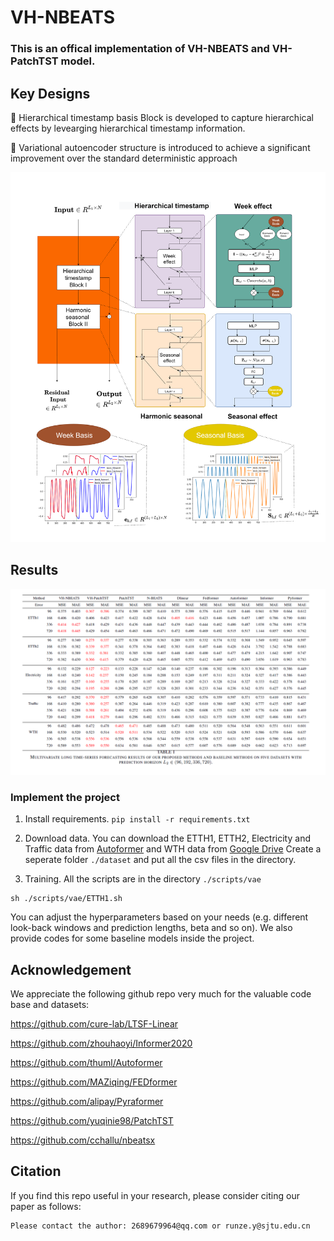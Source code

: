 # VH-NBEATS
### This is an offical implementation of VH-NBEATS and VH-PatchTST model. 
## Key Designs

:star2: Hierarchical timestamp basis Block is developed to capture hierarchical effects by levearging hierarchical timestamp information.

:star2: Variational autoencoder structure is introduced to achieve a significant improvement over the standard deterministic approach

![alt text](https://github.com/runze1223/VH-NBEATS/blob/main/pic/VH-NBEATS.png)

## Results

![alt text](https://github.com/runze1223/VH-NBEATS/blob/main/pic/Experiment_results.png)


### Implement the project

1. Install requirements. ```pip install -r requirements.txt```

2. Download data. You can download the ETTH1, ETTH2, Electricity and Traffic data from [Autoformer](https://drive.google.com/drive/folders/1ZOYpTUa82_jCcxIdTmyr0LXQfvaM9vIy) and WTH data from [Google Drive](https://drive.google.com/drive/folders/1ohGYWWohJlOlb2gsGTeEq3Wii2egnEPR?usp=sharing) Create a seperate folder ```./dataset``` and put all the csv files in the directory.

3. Training. All the scripts are in the directory ```./scripts/vae```
```
sh ./scripts/vae/ETTH1.sh
```
You can adjust the hyperparameters based on your needs (e.g. different look-back windows and prediction lengths, beta and so on). We also provide codes for some baseline models inside the project.


## Acknowledgement

We appreciate the following github repo very much for the valuable code base and datasets:

https://github.com/cure-lab/LTSF-Linear

https://github.com/zhouhaoyi/Informer2020

https://github.com/thuml/Autoformer

https://github.com/MAZiqing/FEDformer

https://github.com/alipay/Pyraformer

https://github.com/yuqinie98/PatchTST

https://github.com/cchallu/nbeatsx


## Citation

If you find this repo useful in your research, please consider citing our paper as follows:

```
Please contact the author: 2689679964@qq.com or runze.y@sjtu.edu.cn

```

